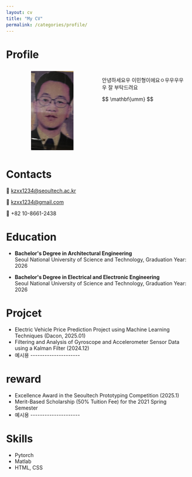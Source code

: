 ```yaml
---
layout: cv
title: "My CV"
permalink: /categories/profile/
---
```


# Profile

<div style="display: flex; justify-content: space-between;">
    <div style="flex: 1; padding: 10px;">
        <img src="/assets/images/shit.jpg" alt="Profile Picture" style="max-width: 50%; height: auto; display: block; margin: 0 auto; border-radius: 0;">
    </div>
    <div style="flex: 1; padding: 10px;">
        <p>안녕하세요우 이민형이에요ㅇ우우우우우 잘 부탁드려요</p>
        <p>$$ \mathbf{umm} $$</p>
    </div>
</div>

# Contacts
📧 kzxx1234@seoultech.ac.kr

📧 kzxx1234@gmail.com

📱 +82 10-8661-2438

# Education
- **Bachelor's Degree in Architectural Engineering**  
  Seoul National University of Science and Technology, Graduation Year: 2026

- **Bachelor's Degree in Electrical and Electronic Engineering**  
  Seoul National University of Science and Technology, Graduation Year: 2026

# Projcet
- Electric Vehicle Price Prediction Project using Machine Learning Techniques (Dacon, 2025.01)
- Filtering and Analysis of Gyroscope and Accelerometer Sensor Data using a Kalman Filter (2024.12)
- 예시용 --------------------- 

# reward
- Excellence Award in the Seoultech Prototyping Competition (2025.1)
- Merit-Based Scholarship (50% Tuition Fee) for the 2021 Spring Semester
- 예시용 --------------------- 

# Skills
- Pytorch 
- Matlab
- HTML, CSS

